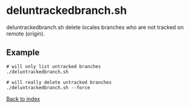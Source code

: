deluntrackedbranch.sh
=====================

deluntrackedbranch.sh delete locales branches who are not tracked on remote (origin).

Example
-------
```
# will only list untracked branches
./deluntrackedbranch.sh 

# will really delete untracked branches
./deluntrackedbranch.sh --force
```

[Back to index](../README.md)
